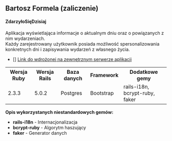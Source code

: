 <h2>Bartosz Formela (zaliczenie)</h2>

<h4>ZdarzyłoSięDzisiaj</h4>

<p>Aplikacja wyświetlająca informacje o aktualnym dniu oraz o powiązanych z nim wydarzeniach.<br>
   Każdy zarejestrowany użytkownik posiada możliwość spersonalizowania konkretnych dni i zapisywania wydarzeń z własnego życia.</p>

- [] [Link do wdrożonej na zewnętrznym serwerze aplikacji](https://zdarzylosiedzisiaj.herokuapp.com)

<table>
  <tr>
    <th>Wersja Ruby</th>
    <th>Wersja Rails</th>
    <th>Baza danych</th>
    <th>Framework</th>
    <th>Dodatkowe gemy</th>
  </tr>
  <tr>
    <td>2.3.3</td>
    <td>5.0.2</td>
    <td>Postgres</td>
    <td>Bootstrap</td>
    <td>rails-i18n, bcrypt-ruby, faker</td>
  </tr>
</table>

<b>Opis wykorzystanych niestandardowych gemów:</b>

<ul>
<li> <strong>rails-i18n</strong> - Internacjonalizacja</li>
<li> <strong>bcrypt-ruby</strong> - Algorytm haszujący</li>
<li> <strong>faker</strong> - Generator danych</li>
</ul>